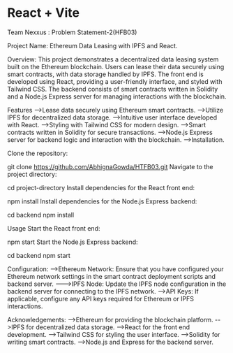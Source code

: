 # React + Vite

Team Nexxus : Problem Statement-2(HFB03)



Project Name: Ethereum Data Leasing with IPFS and React.

Overview:
This project demonstrates a decentralized data leasing system built on the Ethereum blockchain. Users can lease their data securely using smart contracts, with data storage handled by IPFS. The front end is developed using React, providing a user-friendly interface, and styled with Tailwind CSS. The backend consists of smart contracts written in Solidity and a Node.js Express server for managing interactions with the blockchain.

Features
-->Lease data securely using Ethereum smart contracts.
-->Utilize IPFS for decentralized data storage.
-->Intuitive user interface developed with React.
-->Styling with Tailwind CSS for modern design.
-->Smart contracts written in Solidity for secure transactions.
-->Node.js Express server for backend logic and interaction with the blockchain.
-->Installation.

Clone the repository:

git clone https://github.com/AbhignaGowda/HTFB03.git
Navigate to the project directory:

cd project-directory
Install dependencies for the React front end:

npm install
Install dependencies for the Node.js Express backend:

cd backend
npm install

Usage
Start the React front end:

npm start
Start the Node.js Express backend:

cd backend
npm start

Configuration:
-->Ethereum Network: Ensure that you have configured your Ethereum network settings in the smart contract deployment scripts and backend server.
--->IPFS Node: Update the IPFS node configuration in the backend server for connecting to the IPFS network.
-->API Keys: If applicable, configure any API keys required for Ethereum or IPFS interactions.


Acknowledgements:
-->Ethereum for providing the blockchain platform.
-->IPFS for decentralized data storage.
-->React for the front end development.
-->Tailwind CSS for styling the user interface.
-->Solidity for writing smart contracts.
-->Node.js and Express for the backend server.